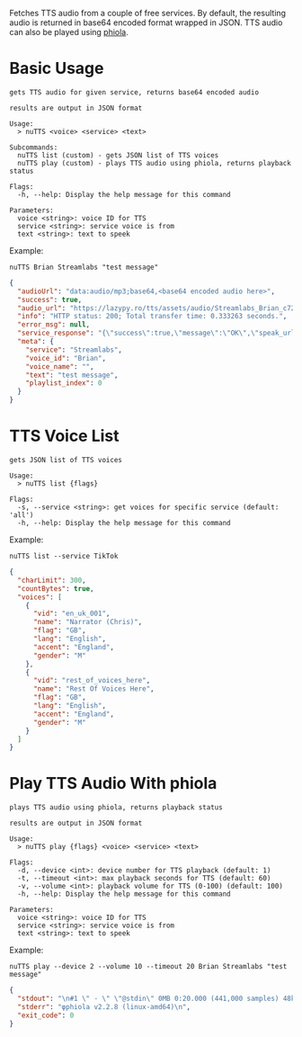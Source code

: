 Fetches TTS audio from a couple of free services. By default, the resulting audio is returned in base64 encoded format wrapped in JSON. TTS audio can also be played using [phiola](https://github.com/stsaz/phiola).

# Basic Usage

```
gets TTS audio for given service, returns base64 encoded audio

results are output in JSON format

Usage:
  > nuTTS <voice> <service> <text>

Subcommands:
  nuTTS list (custom) - gets JSON list of TTS voices
  nuTTS play (custom) - plays TTS audio using phiola, returns playback status

Flags:
  -h, --help: Display the help message for this command

Parameters:
  voice <string>: voice ID for TTS
  service <string>: service voice is from
  text <string>: text to speek
```

Example:

`nuTTS Brian Streamlabs "test message"`

```json
{
  "audioUrl": "data:audio/mp3;base64,<base64 encoded audio here>",
  "success": true,
  "audio_url": "https://lazypy.ro/tts/assets/audio/Streamlabs_Brian_c72b9698fa1927e1dd12d3cf26ed84b2.mp3",
  "info": "HTTP status: 200; Total transfer time: 0.333263 seconds.",
  "error_msg": null,
  "service_response": "{\"success\":true,\"message\":\"OK\",\"speak_url\":\"https:\\/\\/polly.streamlabs.com\\/v1\\/speech?OutputFormat=mp3&Text=test%20message&VoiceId=Brian&Engine=standard&X-Amz-Algorithm=AWS4-HMAC-SHA256&X-Amz-Credential=AKIAURHYCFGLCVRRFGR5%2F20241208%2Fus-west-2%2Fpolly%2Faws4_request&X-Amz-Date=20241208T050441Z&X-Amz-SignedHeaders=host&X-Amz-Expires=900&X-Amz-Signature=c2627c4f334b9f4e1460d44460713b1d794c8aee1e828019c64ba3dfc146548f\"}",
  "meta": {
    "service": "Streamlabs",
    "voice_id": "Brian",
    "voice_name": "",
    "text": "test message",
    "playlist_index": 0
  }
}
```

# TTS Voice List

```
gets JSON list of TTS voices

Usage:
  > nuTTS list {flags}

Flags:
  -s, --service <string>: get voices for specific service (default: 'all')
  -h, --help: Display the help message for this command
```

Example:

`nuTTS list --service TikTok`

```json
{
  "charLimit": 300,
  "countBytes": true,
  "voices": [
    {
      "vid": "en_uk_001",
      "name": "Narrator (Chris)",
      "flag": "GB",
      "lang": "English",
      "accent": "England",
      "gender": "M"
    },
    {
      "vid": "rest_of_voices_here",
      "name": "Rest Of Voices Here",
      "flag": "GB",
      "lang": "English",
      "accent": "England",
      "gender": "M"
    }
  ]
}
```

# Play TTS Audio With phiola

```
plays TTS audio using phiola, returns playback status

results are output in JSON format

Usage:
  > nuTTS play {flags} <voice> <service> <text>

Flags:
  -d, --device <int>: device number for TTS playback (default: 1)
  -t, --timeout <int>: max playback seconds for TTS (default: 60)
  -v, --volume <int>: playback volume for TTS (0-100) (default: 100)
  -h, --help: Display the help message for this command

Parameters:
  voice <string>: voice ID for TTS
  service <string>: service voice is from
  text <string>: text to speek
```

Example:

`nuTTS play --device 2 --volume 10 --timeout 20 Brian Streamlabs "test message"`

```json
{
  "stdout": "\n#1 \" - \" \"@stdin\" 0MB 0:20.000 (441,000 samples) 48kbps MPEG1-L3 float32 22050Hz mono\n\n[................................................................] 0:00 / 0:20\r[===.............................................................] 0:01 / 0:20\n",
  "stderr": "φphiola v2.2.8 (linux-amd64)\n",
  "exit_code": 0
}
```
